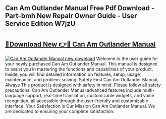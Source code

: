 ## Can Am Outlander Manual Free Pdf Download - Part-bmh New Repair Owner Guide - User Service Edition W7jzU

# <h2><a href="http://bc15398.oget.top/?id=Can+Am+Outlander+Manual">🔗Download New 👉🔴 Can Am Outlander Manual</a></h2>

[![Can Am Outlander Manual new download](https://i.imgur.com/5g1atiW.png)](http://bc15398.oget.top/?id=Can+Am+Outlander+Manual)
Welcome to the user guide for your newly purchased Can Am Outlander Manual. This manual is designed to assist you in mastering the functions and capabilities of your product. Inside, you will find detailed information on features, setup, usage, maintenance, and problem-solving. Safety First Can Am Outlander Manual, Always This product is designed with safety in mind. Please follow all safety precautions. Can Am Outlander Manual advanced features include multi-language support, real-time translation, customizable widgets, and voice recognition, all accessible through the user-friendly and customizable interface. Your Satisfaction is Our Mission Can Am Outlander Manual. We are dedicated to ensuring your complete satisfaction.
